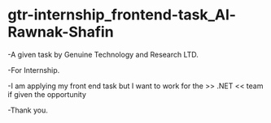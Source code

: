 # gtr-internship_frontend-task_Al-Rawnak-Shafin
  -A given task by Genuine Technology and Research LTD.
  
  -For Internship.
  
  -I am applying my front end task but I want to work for the >> .NET << team if given the opportunity 
  
  -Thank you.
